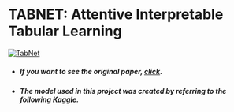 #  TABNET: Attentive Interpretable Tabular Learning

[![TabNet](https://user-images.githubusercontent.com/86304728/161434835-b74520e0-6bc7-4761-8488-7142e327ebaf.png)](https://arxiv.org/abs/1908.07442v4)

* ##### If you want to see the original paper, [click](https://arxiv.org/abs/1908.07442v4).

* ##### The model used in this project was created by referring to the following [Kaggle](https://www.kaggle.com/code/samratthapa/tabnet-implementation?scriptVersionId=46472520).